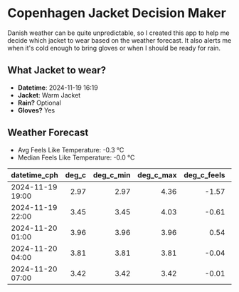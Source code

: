 
# Copenhagen Jacket Decision Maker

Danish weather can be quite unpredictable, so I created this app to help me decide which jacket to wear based on the weather forecast. 
It also alerts me when it's cold enough to bring gloves or when I should be ready for rain.

## What Jacket to wear?

- **Datetime**: 2024-11-19 16:19
- **Jacket**: Warm Jacket
- **Rain?** Optional
- **Gloves?** Yes

## Weather Forecast
- Avg Feels Like Temperature: -0.3 °C
- Median Feels Like Temperature: -0.0 °C

| datetime_cph     |   deg_c |   deg_c_min |   deg_c_max |   deg_c_feels | weather   | wind   | rain   |
|:-----------------|--------:|------------:|------------:|--------------:|:----------|:-------|:-------|
| 2024-11-19 19:00 |    2.97 |        2.97 |        4.36 |         -1.57 | Snow      | Medium | None   |
| 2024-11-19 22:00 |    3.45 |        3.45 |        4.03 |         -0.61 | Snow      | Medium | None   |
| 2024-11-20 01:00 |    3.96 |        3.96 |        3.96 |          0.54 | Rain      | Low    | Low    |
| 2024-11-20 04:00 |    3.81 |        3.81 |        3.81 |         -0.04 | Clouds    | Low    | None   |
| 2024-11-20 07:00 |    3.42 |        3.42 |        3.42 |         -0.01 | Clouds    | Low    | None   |
        